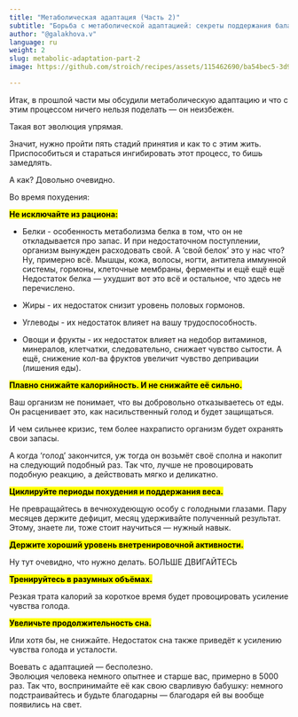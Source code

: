 ```yaml
---
title: "Метаболическая адаптация (Часть 2)"
subtitle: "Борьба с метаболической адаптацией: секреты поддержания баланса и преодоления вызовов похудения"
author: "@galakhova.v"
language: ru
weight: 2
slug: metabolic-adaptation-part-2
image: https://github.com/stroich/recipes/assets/115462690/ba54bec5-3d9d-4e27-b7e4-e1c88db44f96

---
```



Итак, в прошлой части мы обсудили метаболическую адаптацию и что с этим процессом ничего нельзя поделать — он неизбежен.

Такая вот эволюция упрямая.

Значит, нужно пройти пять стадий принятия и как то с этим жить.
Приспособиться и стараться ингибировать этот процесс, то бишь замедлять.

А как?
Довольно очевидно.

Во время похудения:

<mark>**Не исключайте из рациона:**</mark>

- Белки - особенность метаболизма белка в том, что он не откладывается про запас. И при недостаточном поступлении, организм вынужден расходовать свой.
А ‘свой белок’ это у нас что? Ну, примерно всё. Мышцы, кожа, волосы, ногти, антитела иммунной системы, гормоны, клеточные мембраны, ферменты и ещё ещё ещё
Недостаток белка — ухудшит вот это всё и остальное, что здесь не перечислено.

- Жиры - их недостаток снизит уровень половых гормонов.

- Углеводы - их недостаток влияет на вашу трудоспособность.

- Овощи и фрукты - их недостаток влияет на недобор витаминов, минералов, клетчатки, следовательно, снижает чувство сытости.
А ещё, снижение кол-ва фруктов увеличит чувство депривации (лишения еды).

<mark>**Плавно снижайте калорийность. И не снижайте её сильно.**</mark>

Ваш организм не понимает, что вы добровольно отказываетесь от еды. Он расценивает это, как насильственный голод и будет защищаться.

И чем сильнее кризис, тем более нахраписто организм будет охранять свои запасы.

А когда ‘голод’ закончится, уж тогда он возьмёт своё сполна и накопит на следующий подобный раз. Так что, лучше не провоцировать подобную реакцию, а действовать мягко и деликатно.

<mark>**Циклируйте периоды похудения и поддержания веса.**</mark>

Не превращайтесь в вечнохудеющую особу с голодными глазами. Пару месяцев держите дефицит, месяц удерживайте полученный результат.
Этому, знаете ли, тоже стоит научиться — нужный навык.

<mark>**Держите хороший уровень внетренировочной активности.**</mark>

Ну тут очевидно, что нужно делать. БОЛЬШЕ ДВИГАЙТЕСЬ

<mark>**Тренируйтесь в разумных объёмах.**</mark>

Резкая трата калорий за короткое время будет провоцировать усиление чувства голода.

<mark>**Увеличьте продолжительность сна.**</mark>

Или хотя бы, не снижайте. Недостаток сна также приведёт к усилению чувства голода и усталости.
 
    
    
Воевать с адаптацией — бесполезно.   
Эволюция человека немного опытнее и старше вас, примерно в 5000 раз. Так что, воспринимайте её как свою сварливую бабушку: немного подстраивайтесь и будьте благодарны — благодаря ей вы вообще появились на свет.

